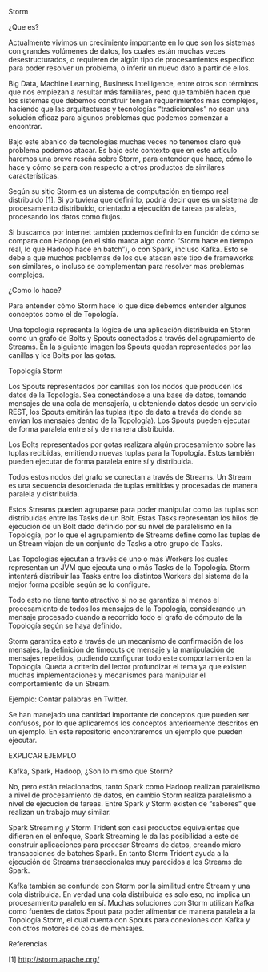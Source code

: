 Storm

¿Que es?

Actualmente vivimos un crecimiento importante en lo que son los sistemas con grandes volúmenes de datos, los cuales están muchas veces desestructurados, o requieren de algún tipo de procesamientos específico para poder resolver un problema, o inferir un nuevo dato a partir de ellos. 

Big Data, Machine Learning, Business Intelligence, entre otros son términos que nos empiezan a resultar más familiares, pero que también hacen que los sistemas que debemos construir tengan requerimientos más complejos, haciendo que las arquitecturas y tecnologías “tradicionales” no sean una solución eficaz para algunos problemas que podemos comenzar a encontrar.

Bajo este abanico de tecnologías muchas veces no tenemos claro qué problema podemos atacar. Es bajo este contexto que en este artículo haremos una breve reseña sobre Storm, para entender qué hace, cómo lo hace y cómo se para con respecto a otros productos de similares características.

Según su sitio Storm es un sistema de computación en tiempo real distribuido [1]. Si yo tuviera que definirlo, podría decir que es un sistema de procesamiento distribuido, orientado a ejecución de tareas paralelas, procesando los datos como flujos.

Si buscamos por internet también podemos definirlo en función de cómo se compara con Hadoop (en el sitio marca algo como “Storm hace en tiempo real, lo que Hadoop hace en batch”), o con Spark, incluso Kafka. Esto se debe a que muchos problemas de los que atacan este tipo de frameworks son similares, o incluso se complementan para resolver mas problemas complejos.

¿Como lo hace?

Para entender cómo Storm hace lo que dice debemos entender algunos conceptos como el de Topología.

Una topología representa la lógica de una aplicación distribuida en Storm como un grafo de Bolts y Spouts conectados a través del agrupamiento de Streams. En la siguiente imagen los Spouts quedan representados por las canillas y los Bolts por las gotas. 


Topología Storm

Los Spouts representados por canillas son los nodos que producen los datos de la Topología. Sea conectándose a una base de datos, tomando mensajes de una cola de mensajería, u obteniendo datos desde un servicio REST, los Spouts emitirán las tuplas (tipo de dato a través de donde se envían los mensajes dentro de la Topología). Los Spouts pueden ejecutar de forma paralela entre sí y de manera distribuida.

Los Bolts representados por gotas realizara algún procesamiento sobre las tuplas recibidas, emitiendo nuevas tuplas para la Topología. Estos también pueden ejecutar de forma paralela entre sí y distribuida.

Todos estos nodos del grafo se conectan a través de Streams. Un Stream es una secuencia desordenada de tuplas emitidas y procesadas de manera paralela y distribuida.

Estos Streams pueden agruparse para poder manipular como las tuplas son distribuidas entre las Tasks de un Bolt. Estas Tasks representan los hilos de ejecución de un Bolt dado definido por su nivel de paralelismo en la Topología, por lo que el agrupamiento de Streams define como las tuplas de un Stream viajan de un conjunto de Tasks a otro grupo de Tasks.

Las Topologías ejecutan a través de uno o más Workers los cuales representan un JVM que ejecuta una o más Tasks de la Topología. Storm intentará distribuir las Tasks entre los distintos Workers del sistema de la mejor forma posible según se lo configure.

Todo esto no tiene tanto atractivo si no se garantiza al menos el procesamiento de todos los mensajes de la Topología, considerando un mensaje procesado cuando a recorrido todo el grafo de cómputo de la Topología según se haya definido. 

Storm garantiza esto a través de un mecanismo de confirmación de los mensajes, la definición de timeouts de mensaje y la manipulación de mensajes repetidos, pudiendo configurar todo este comportamiento en la Topología. Queda a criterio del lector profundizar el tema ya que existen muchas implementaciones y mecanismos para manipular el comportamiento de un Stream.

Ejemplo: Contar palabras en Twitter.

Se han manejado una cantidad importante de conceptos que pueden ser confusos, por lo que aplicaremos los conceptos anteriormente descritos en un ejemplo. En este repositorio encontraremos un ejemplo que pueden ejecutar.

EXPLICAR EJEMPLO

Kafka, Spark, Hadoop, ¿Son lo mismo que Storm?

No, pero están relacionados, tanto Spark como Hadoop realizan paralelismo a nivel de procesamiento de datos, en cambio Storm realiza paralelismo a nivel de ejecución de tareas. Entre Spark y Storm existen de “sabores” que realizan un trabajo muy similar. 

Spark Streaming y Storm Trident son casi productos equivalentes que difieren en el enfoque, Spark Streaming le da las posibilidad a este de construir aplicaciones para procesar Streams de datos, creando micro transacciones de batches Spark. En tanto Storm Trident ayuda a la ejecución de Streams transaccionales muy parecidos a los Streams de Spark.

Kafka también se confunde con Storm por la similitud entre Stream y una cola distribuida. En verdad una cola distribuida es solo eso, no implica un procesamiento paralelo en sí. Muchas soluciones con Storm utilizan Kafka como fuentes de datos Spout para poder alimentar de manera paralela a la Topología Storm, el cual cuenta con Spouts para conexiones con Kafka y con otros motores de colas de mensajes.


Referencias

[1] http://storm.apache.org/



